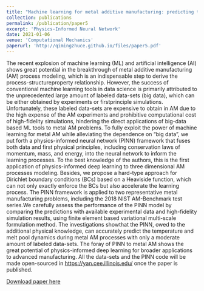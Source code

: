 ```yaml
---
title: "Machine learning for metal additive manufacturing: predicting temperature andmelt pool fluid dynamics using physics-informed neural networks"
collection: publications
permalink: /publication/paper5
excerpt: 'Physics-Informed Neural Network'
date: 2021-01-06
venue: 'Computational Mechanics'
paperurl: 'http://qimingzhuce.github.io/files/paper5.pdf'
---
```

The recent explosion of machine learning (ML) and artificial intelligence (AI) shows great potential in the breakthrough
of metal additive manufacturing (AM) process modeling, which is an indispensable step to derive the process-structureproperty
relationship. However, the success of conventional machine learning tools in data science is primarily attributed
to the unprecedented large amount of labeled data-sets (big data), which can be either obtained by experiments or firstprinciple
simulations. Unfortunately, these labeled data-sets are expensive to obtain in AM due to the high expense of the
AM experiments and prohibitive computational cost of high-fidelity simulations, hindering the direct applications of big-data
based ML tools to metal AM problems. To fully exploit the power of machine learning for metal AM while alleviating
the dependence on “big data”, we put forth a physics-informed neural network (PINN) framework that fuses both data and
first physical principles, including conservation laws of momentum, mass, and energy, into the neural network to inform the
learning processes. To the best knowledge of the authors, this is the first application of physics-informed deep learning to three
dimensional AM processes modeling. Besides, we propose a hard-type approach for Dirichlet boundary conditions (BCs)
based on a Heaviside function, which can not only exactly enforce the BCs but also accelerate the learning process. The PINN
framework is applied to two representative metal manufacturing problems, including the 2018 NIST AM-Benchmark test
series.We carefully assess the performance of the PINN model by comparing the predictions with available experimental data
and high-fidelity simulation results, using finite element based variational multi-scale formulation method. The investigations
showthat the PINN, owed to the additional physical knowledge, can accurately predict the temperature and melt pool dynamics
during metal AM processes with only a moderate amount of labeled data-sets. The foray of PINN to metal AM shows the
great potential of physics-informed deep learning for broader applications to advanced manufacturing. All the data-sets and
the PINN code will be made open-sourced in https://yan.cee.illinois.edu/ once the paper is published.

[Download paper here](http://qimingzhuce.github.io/files/paper5.pdf)
